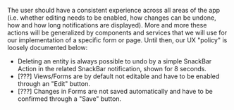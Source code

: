 The user should have a consistent experience across all areas of the app (i.e. whether editing needs to be enabled, how changes can be undone, how and how long notifications are displayed). More and more these actions will be generalized by components and services that we will use for our implementation of a specific form or page. Until then, our UX "policy" is loosely documented below:

- Deleting an entity is always possible to undo by a simple SnackBar Action in the related SnackBar notification, shown for 8 seconds.
- [???] Views/Forms are by default not editable and have to be enabled through an "Edit" button.
- [???] Changes in Forms are not saved automatically and have to be confirmed through a "Save" button.